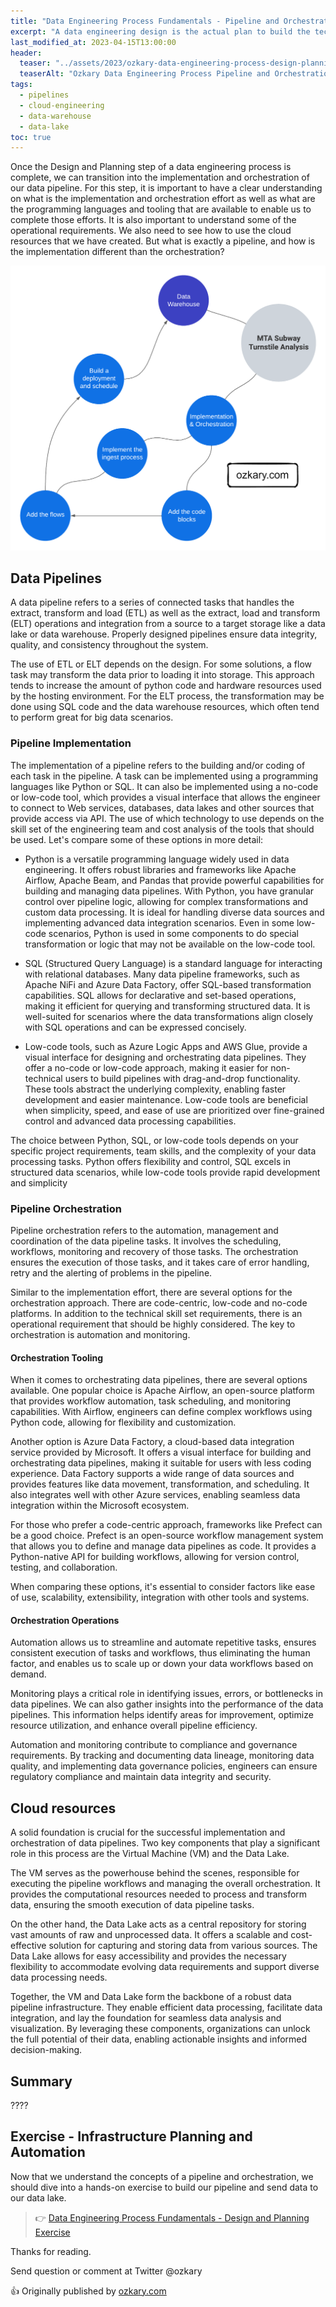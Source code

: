 ```yaml
---
title: "Data Engineering Process Fundamentals - Pipeline and Orchestration"
excerpt: "A data engineering design is the actual plan to build the technical solution. It includes the system architecture, data integration, flow and pipeline orchestration, the data storage platform, transformation and management, data processing and analytics tooling."
last_modified_at: 2023-04-15T13:00:00
header:
  teaser: "../assets/2023/ozkary-data-engineering-process-design-planning.png"
  teaserAlt: "Ozkary Data Engineering Process Pipeline and Orchestration"
tags: 
  - pipelines  
  - cloud-engineering
  - data-warehouse
  - data-lake
toc: true
---
```


Once the Design and Planning step of a data engineering process is complete, we can transition into the implementation and orchestration of our data pipeline. For this step, it is important to have a clear understanding on what is the implementation and orchestration effort as well as what are the programming languages and tooling that are available to enable us to complete those efforts. It is also important to understand some of the operational requirements. We also need to see how to use the cloud resources that we have created. But what is exactly a pipeline, and how is the implementation different than the orchestration? 

![ozkary-data-engineering-design-planning](../../assets/2023/ozkary-data-engineering-process-pipeline-orchestration.png "Data Engineering Process Fundamentals- Pipeline and Orchestration")

## Data Pipelines 

A data pipeline refers to a series of connected tasks that handles the extract, transform and load (ETL) as well as the extract, load and transform (ELT)  operations and integration from a source to a target storage like a data lake or data warehouse. Properly designed pipelines ensure data integrity, quality, and consistency throughout the system.

The use of ETL or ELT depends on the design. For some solutions, a flow task may transform the data prior to loading it into storage. This approach tends to increase the amount of python code and hardware resources used by the hosting environment. For the ELT process, the transformation may be done using SQL code and the data warehouse resources, which often tend to perform great for big data scenarios.

### Pipeline Implementation

The implementation of a pipeline refers to the building and/or coding of each task in the pipeline. A task can be implemented using a programming languages like Python or SQL. It can also be implemented using a no-code or low-code tool, which provides a visual interface that allows the engineer to connect to Web services, databases, data lakes and other sources that provide access via API. The use of which technology to use depends on the skill set of the engineering team and cost analysis of the tools that should be used. Let's compare some of these options in more detail:

- Python is a versatile programming language widely used in data engineering. It offers robust libraries and frameworks like Apache Airflow, Apache Beam, and Pandas that provide powerful capabilities for building and managing data pipelines. With Python, you have granular control over pipeline logic, allowing for complex transformations and custom data processing. It is ideal for handling diverse data sources and implementing advanced data integration scenarios. Even in some low-code scenarios, Python is used in some components to do special transformation or logic that may not be available on the low-code tool.

- SQL (Structured Query Language) is a standard language for interacting with relational databases. Many data pipeline frameworks, such as Apache NiFi and Azure Data Factory, offer SQL-based transformation capabilities. SQL allows for declarative and set-based operations, making it efficient for querying and transforming structured data. It is well-suited for scenarios where the data transformations align closely with SQL operations and can be expressed concisely.
  
- Low-code tools, such as Azure Logic Apps and AWS Glue, provide a visual interface for designing and orchestrating data pipelines. They offer a no-code or low-code approach, making it easier for non-technical users to build pipelines with drag-and-drop functionality. These tools abstract the underlying complexity, enabling faster development and easier maintenance. Low-code tools are beneficial when simplicity, speed, and ease of use are prioritized over fine-grained control and advanced data processing capabilities.

The choice between Python, SQL, or low-code tools depends on your specific project requirements, team skills, and the complexity of your data processing tasks. Python offers flexibility and control, SQL excels in structured data scenarios, while low-code tools provide rapid development and simplicity

### Pipeline Orchestration

Pipeline orchestration refers to the automation, management and coordination of the data pipeline tasks. It involves the scheduling, workflows, monitoring and recovery of those tasks. The orchestration ensures the execution of those tasks, and it takes care of error handling, retry and the alerting of problems in the pipeline.

Similar to the implementation effort, there are several options for the orchestration approach. There are code-centric, low-code and no-code platforms. In addition to the technical skill set requirements, there is an operational requirement that should be highly considered. The key to orchestration is automation and monitoring. 

#### Orchestration Tooling

When it comes to orchestrating data pipelines, there are several options available. One popular choice is Apache Airflow, an open-source platform that provides workflow automation, task scheduling, and monitoring capabilities. With Airflow, engineers can define complex workflows using Python code, allowing for flexibility and customization.

Another option is Azure Data Factory, a cloud-based data integration service provided by Microsoft. It offers a visual interface for building and orchestrating data pipelines, making it suitable for users with less coding experience. Data Factory supports a wide range of data sources and provides features like data movement, transformation, and scheduling. It also integrates well with other Azure services, enabling seamless data integration within the Microsoft ecosystem.

For those who prefer a code-centric approach, frameworks like Prefect can be a good choice. Prefect is an open-source workflow management system that allows you to define and manage data pipelines as code. It provides a Python-native API for building workflows, allowing for version control, testing, and collaboration.

When comparing these options, it's essential to consider factors like ease of use, scalability, extensibility, integration with other tools and systems. 

#### Orchestration Operations

Automation allows us to streamline and automate repetitive tasks, ensures consistent execution of tasks and workflows, thus eliminating the human factor, and enables us to scale up or down your data workflows based on demand. 

Monitoring plays a critical role in identifying issues, errors, or bottlenecks in data pipelines. We can also gather insights into the performance of the data pipelines. This information helps identify areas for improvement, optimize resource utilization, and enhance overall pipeline efficiency. 

Automation and monitoring contribute to compliance and governance requirements. By tracking and documenting data lineage, monitoring data quality, and implementing data governance policies, engineers can ensure regulatory compliance and maintain data integrity and security.


## Cloud resources

A solid foundation is crucial for the successful implementation and orchestration of data pipelines. Two key components that play a significant role in this process are the Virtual Machine (VM) and the Data Lake.

The VM serves as the powerhouse behind the scenes, responsible for executing the pipeline workflows and managing the overall orchestration. It provides the computational resources needed to process and transform data, ensuring the smooth execution of data pipeline tasks.

On the other hand, the Data Lake acts as a central repository for storing vast amounts of raw and unprocessed data. It offers a scalable and cost-effective solution for capturing and storing data from various sources. The Data Lake allows for easy accessibility and provides the necessary flexibility to accommodate evolving data requirements and support diverse data processing needs.

Together, the VM and Data Lake form the backbone of a robust data pipeline infrastructure. They enable efficient data processing, facilitate data integration, and lay the foundation for seamless data analysis and visualization. By leveraging these components, organizations can unlock the full potential of their data, enabling actionable insights and informed decision-making.


## Summary

????

## Exercise - Infrastructure Planning and Automation

Now that we understand the concepts of a pipeline and orchestration, we should dive into a hands-on exercise to build our pipeline and send data to our data lake.

> 👉 [Data Engineering Process Fundamentals - Design and Planning Exercise](//www.ozkary.dev/data-engineering-process-fundamentals-design-planning-exercise/)

Thanks for reading.

Send question or comment at Twitter @ozkary

👍 Originally published by [ozkary.com](https://www.ozkary.com)